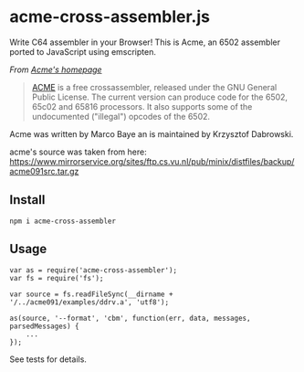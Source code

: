 # acme-cross-assembler.js
Write C64 assembler in your Browser! This is Acme, an 6502 assembler ported to JavaScript using emscripten.

_From [Acme's homepage](https://web.archive.org/web/20150520143433/https://www.esw-heim.tu-clausthal.de/~marco/smorbrod/acme/)_

> [ACME](https://web.archive.org/web/20150520143433/https://www.esw-heim.tu-clausthal.de/~marco/smorbrod/acme/) is a free crossassembler, released under the GNU General Public License. The current version can produce code for the 6502, 65c02 and 65816 processors. It also supports some of the undocumented ("illegal") opcodes of the 6502.

Acme was written by Marco Baye an is maintained by Krzysztof Dabrowski.

acme's source was taken from here:
https://www.mirrorservice.org/sites/ftp.cs.vu.nl/pub/minix/distfiles/backup/acme091src.tar.gz

## Install

    npm i acme-cross-assembler

## Usage

    var as = require('acme-cross-assembler');
    var fs = require('fs');

    var source = fs.readFileSync(__dirname + '/../acme091/examples/ddrv.a', 'utf8');

    as(source, '--format', 'cbm', function(err, data, messages, parsedMessages) {
        ...
    });

See tests for details.
